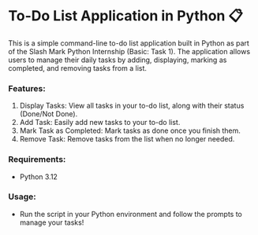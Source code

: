 # To-Do List Application in Python 📋

This is a simple command-line to-do list application built in Python as part of the Slash Mark Python Internship (Basic: Task 1). The application allows users to manage their daily tasks by adding, displaying, marking as completed, and removing tasks from a list.

### Features:
1. Display Tasks: View all tasks in your to-do list, along with their status (Done/Not Done).
2. Add Task: Easily add new tasks to your to-do list.
3. Mark Task as Completed: Mark tasks as done once you finish them.
4. Remove Task: Remove tasks from the list when no longer needed.

### Requirements:
- Python 3.12

### Usage:
- Run the script in your Python environment and follow the prompts to manage your tasks!
